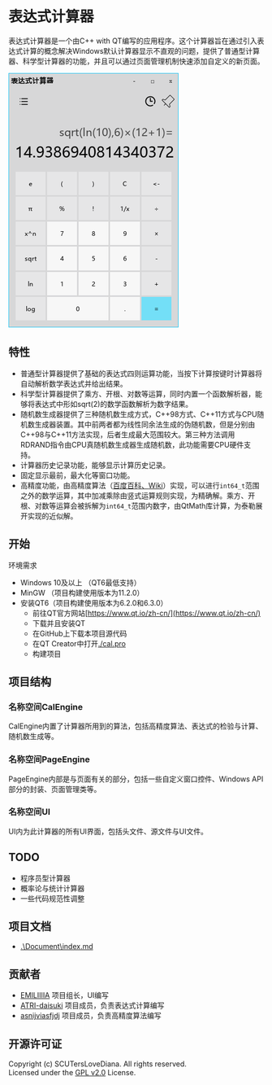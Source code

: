 # 表达式计算器
表达式计算器是一个由C++ with QT编写的应用程序。这个计算器旨在通过引入表达式计算的概念解决Windows默认计算器显示不直观的问题，提供了普通型计算器、科学型计算器的功能，并且可以通过页面管理机制快速添加自定义的新页面。

![Calculator](./Document/preview.png)

## 特性
- 普通型计算器提供了基础的表达式四则运算功能，当按下计算按键时计算器将自动解析数学表达式并给出结果。
- 科学型计算器提供了乘方、开根、对数等运算，同时内置一个函数解析器，能够将表达式中形如sqrt(2)的数学函数解析为数字结果。
- 随机数生成器提供了三种随机数生成方式，C++98方式、C++11方式与CPU随机数生成器装置。其中前两者都为线性同余法生成的伪随机数，但是分别由C++98与C++11方法实现，后者生成最大范围较大。第三种方法调用RDRAND指令由CPU真随机数生成器生成随机数，此功能需要CPU硬件支持。
- 计算器历史记录功能，能够显示计算历史记录。
- 固定显示最前，最大化等窗口功能。
- 高精度功能，由高精度算法（[百度百科、](https://baike.baidu.com/item/%E9%AB%98%E7%B2%BE%E5%BA%A6%E8%AE%A1%E7%AE%97/2671214?fr=aladdin)[Wiki](https://en.wikipedia.org/wiki/Arbitrary-precision_arithmetic)）实现，可以进行`int64_t`范围之外的数学运算，其中加减乘除由竖式运算规则实现，为精确解。乘方、开根、对数等运算会被拆解为`int64_t`范围内数字，由QtMath库计算，为泰勒展开实现的近似解。

## 开始

环境需求
- Windows 10及以上 （QT6最低支持）
- MinGW （项目构建使用版本为11.2.0）
- 安装QT6（项目构建使用版本为6.2.0和6.3.0）
  - 前往QT官方网站[https://www.qt.io/zh-cn/](https://www.qt.io/zh-cn/)
  - 下载并且安装QT
  - 在GitHub上下载本项目源代码
  - 在QT Creator中打开[./cal.pro](./cal.pro)
  - 构建项目

## 项目结构
### 名称空间CalEngine
CalEngine内置了计算器所用到的算法，包括高精度算法、表达式的检验与计算、随机数生成等。
### 名称空间PageEngine
PageEngine内部是与页面有关的部分，包括一些自定义窗口控件、Windows API部分的封装、页面管理类等。

### 名称空间UI
UI内为此计算器的所有UI界面，包括头文件、源文件与UI文件。

## TODO
- 程序员型计算器
- 概率论与统计计算器
- 一些代码规范性调整

## 项目文档
- [.\Document\index.md](./Document/index.md)

## 贡献者
- [EMILIIIIA](https://github.com/EMILIIIIA) 项目组长，UI编写
- [ATRI-daisuki](https://github.com/ATRI-daisuki) 项目成员，负责表达式计算编写
- [asnijviasfjdj](https://github.com/asnijviasfjdj) 项目成员，负责高精度算法编写
## 开源许可证
Copyright (c) SCUTersLoveDiana. All rights reserved.\
Licensed under the [GPL v2.0](./LICENSE) License.
